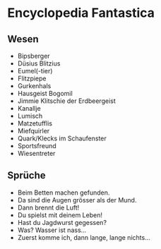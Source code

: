 # Encyclopedia Fantastica

## Wesen
* Bipsberger
* Düsius Blitzius
* Eumel(-tier)
* Flitzpiepe
* Gurkenhals
* Hausgeist Bogomil
* Jimmie Klitschie der Erdbeergeist
* Kanallje
* Lumisch
* Matzetufflis
* Miefquirler
* Quark/Klecks im Schaufenster
* Sportsfreund
* Wiesentreter

## Sprüche
* Beim Betten machen gefunden.
* Da sind die Augen grösser als der Mund.
* Dann brennt die Luft!
* Du spielst mit deinem Leben!
* Hast du Jagdwurst gegessen?
* Was? Wasser ist nass...
* Zuerst komme ich, dann lange, lange nichts...
